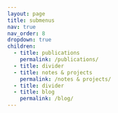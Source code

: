 ```yaml
---
layout: page
title: submenus
nav: true
nav_order: 8
dropdown: true
children:
  - title: publications
    permalink: /publications/
  - title: divider
  - title: notes & projects
    permalink: /notes & projects/
  - title: divider
  - title: blog
    permalink: /blog/
---
```


